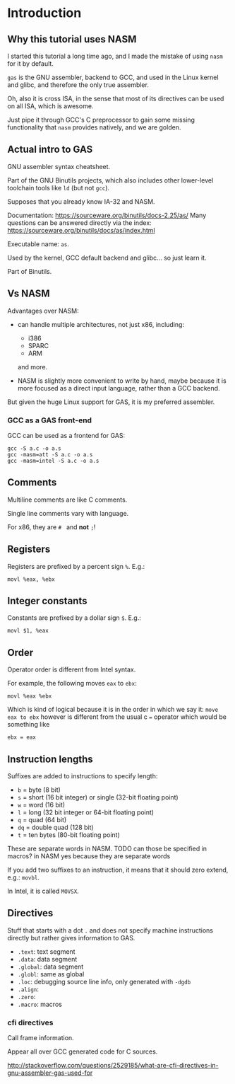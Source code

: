 # Introduction

## Why this tutorial uses NASM

I started this tutorial a long time ago, and I made the mistake of using `nasm` for it by default.

`gas` is the GNU assembler, backend to GCC, and used in the Linux kernel and glibc, and therefore the only true assembler.

Oh, also it is cross ISA, in the sense that most of its directives can be used on all ISA, which is awesome.

Just pipe it through GCC's C preprocessor to gain some missing functionality that `nasm` provides natively, and we are golden.

## Actual intro to GAS

GNU assembler syntax cheatsheet.

Part of the GNU Binutils projects, which also includes other lower-level toolchain tools like `ld` (but not `gcc`).

Supposes that you already know IA-32 and NASM.

Documentation: <https://sourceware.org/binutils/docs-2.25/as/> Many questions can be answered directly via the index: <https://sourceware.org/binutils/docs/as/index.html>

Executable name: `as`.

Used by the kernel, GCC default backend and glibc... so just learn it.

Part of Binutils.

## Vs NASM

Advantages over NASM:

-   can handle multiple architectures, not just x86, including:

    - i386
    - SPARC
    - ARM

    and more.

-   NASM is slightly more convenient to write by hand, maybe because it is more focused as a direct input language, rather than a GCC backend.

But given the huge Linux support for GAS, it is my preferred assembler.

### GCC as a GAS front-end

GCC can be used as a frontend for GAS:

    gcc -S a.c -o a.s
    gcc -masm=att -S a.c -o a.s
    gcc -masm=intel -S a.c -o a.s

## Comments

Multiline comments are like C comments.

Single line comments vary with language.

For x86, they are `# ` and **not** `;`!

## Registers

Registers are prefixed by a percent sign `%`. E.g.:

    movl %eax, %ebx

## Integer constants

Constants are prefixed by a dollar sign `$`. E.g.:

    movl $1, %eax

## Order

Operator order is different from Intel syntax.

For example, the following moves `eax` to `ebx`:

    movl %eax %ebx

Which is kind of logical because it is in the order in which we say it: `move eax to ebx` however is different from the usual c `=` operator which would be something like

    ebx = eax

## Instruction lengths

Suffixes are added to instructions to specify length:

- `b` = byte (8 bit)
- `s` = short (16 bit integer) or single (32-bit floating point)
- `w` = word (16 bit)
- `l` = long (32 bit integer or 64-bit floating point)
- `q` = quad (64 bit)
- `dq` = double quad (128 bit)
- `t` = ten bytes (80-bit floating point)

These are separate words in NASM. TODO can those be specified in macros? in NASM yes because they are separate words

If you add two suffixes to an instruction, it means that it should zero extend, e.g.: `movbl`.

In Intel, it is called `MOVSX`.

## Directives

Stuff that starts with a dot `.` and does not specify machine instructions directly but rather gives information to GAS.

- `.text`: text segment
- `.data`: data segment
- `.global`: data segment
- `.globl`: same as global
- `.loc`: debugging source line info, only generated with `-dgdb`
- `.align`:
- `.zero`:
- `.macro`: macros

### cfi directives

Call frame information.

Appear all over GCC generated code for C sources.

<http://stackoverflow.com/questions/2529185/what-are-cfi-directives-in-gnu-assembler-gas-used-for>
